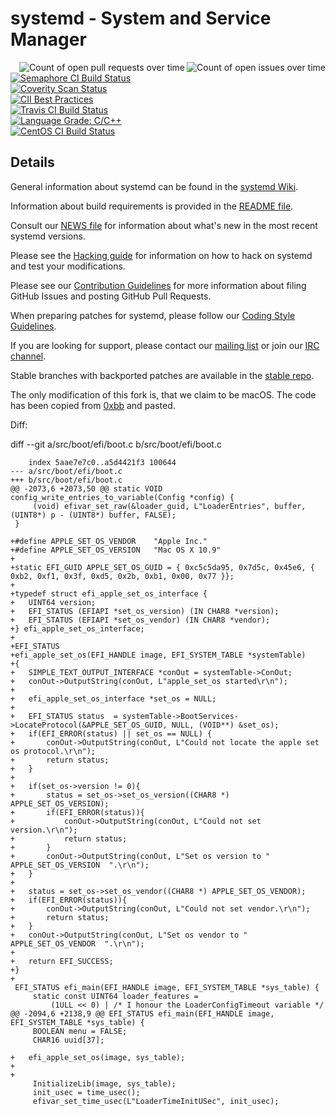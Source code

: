 # systemd - System and Service Manager

<a href="https://in.waw.pl/systemd-github-state/systemd-systemd-issues.svg"><img align="right" src="https://in.waw.pl/systemd-github-state/systemd-systemd-issues-small.svg" alt="Count of open issues over time"></a>
<a href="https://in.waw.pl/systemd-github-state/systemd-systemd-pull-requests.svg"><img align="right" src="https://in.waw.pl/systemd-github-state/systemd-systemd-pull-requests-small.svg" alt="Count of open pull requests over time"></a>
[![Semaphore CI Build Status](https://semaphoreci.com/api/v1/projects/28a5a3ca-3c56-4078-8b5e-7ed6ef912e14/443470/shields_badge.svg)](https://semaphoreci.com/systemd/systemd)<br/>
[![Coverity Scan Status](https://scan.coverity.com/projects/350/badge.svg)](https://scan.coverity.com/projects/350)<br/>
[![CII Best Practices](https://bestpractices.coreinfrastructure.org/projects/1369/badge)](https://bestpractices.coreinfrastructure.org/projects/1369)<br/>
[![Travis CI Build Status](https://travis-ci.org/systemd/systemd.svg?branch=master)](https://travis-ci.org/systemd/systemd)<br/>
[![Language Grade: C/C++](https://img.shields.io/lgtm/grade/cpp/g/systemd/systemd.svg?logo=lgtm&logoWidth=18)](https://lgtm.com/projects/g/systemd/systemd/context:cpp)<br/>
[![CentOS CI Build Status](https://ci.centos.org/buildStatus/icon?job=systemd-pr-build)](https://ci.centos.org/job/systemd-pr-build/)

## Details

General information about systemd can be found in the [systemd Wiki](https://www.freedesktop.org/wiki/Software/systemd).

Information about build requirements is provided in the [README file](README).

Consult our [NEWS file](NEWS) for information about what's new in the most recent systemd versions.

Please see the [Hacking guide](docs/HACKING.md) for information on how to hack on systemd and test your modifications.

Please see our [Contribution Guidelines](docs/CONTRIBUTING.md) for more information about filing GitHub Issues and posting GitHub Pull Requests.

When preparing patches for systemd, please follow our [Coding Style Guidelines](docs/CODING_STYLE.md).

If you are looking for support, please contact our [mailing list](https://lists.freedesktop.org/mailman/listinfo/systemd-devel) or join our [IRC channel](irc://irc.freenode.org/%23systemd).

Stable branches with backported patches are available in the [stable repo](https://github.com/systemd/systemd-stable).

The only modification of this fork is, that we claim to be macOS. The code has been copied from [0xbb](github.com/0xbb/apple_set_os.efi) and pasted.

Diff:


diff --git a/src/boot/efi/boot.c b/src/boot/efi/boot.c

		index 5aae7e7c0..a5d4421f3 100644
	--- a/src/boot/efi/boot.c
	+++ b/src/boot/efi/boot.c
	@@ -2073,6 +2073,50 @@ static VOID config_write_entries_to_variable(Config *config) {
		 (void) efivar_set_raw(&loader_guid, L"LoaderEntries", buffer, (UINT8*) p - (UINT8*) buffer, FALSE);
	 }
	 
	+#define APPLE_SET_OS_VENDOR	"Apple Inc."
	+#define APPLE_SET_OS_VERSION	"Mac OS X 10.9"
	+
	+static EFI_GUID APPLE_SET_OS_GUID = { 0xc5c5da95, 0x7d5c, 0x45e6, { 0xb2, 0xf1, 0x3f, 0xd5, 0x2b, 0xb1, 0x00, 0x77 }}; 
	+
	+typedef struct efi_apple_set_os_interface {
	+	UINT64 version;
	+	EFI_STATUS (EFIAPI *set_os_version) (IN CHAR8 *version);
	+	EFI_STATUS (EFIAPI *set_os_vendor) (IN CHAR8 *vendor);
	+} efi_apple_set_os_interface;
	+
	+EFI_STATUS
	+efi_apple_set_os(EFI_HANDLE image, EFI_SYSTEM_TABLE *systemTable)
	+{
	+	SIMPLE_TEXT_OUTPUT_INTERFACE *conOut = systemTable->ConOut;
	+	conOut->OutputString(conOut, L"apple_set_os started\r\n");
	+
	+	efi_apple_set_os_interface *set_os = NULL;
	+
	+	EFI_STATUS status  = systemTable->BootServices->LocateProtocol(&APPLE_SET_OS_GUID, NULL, (VOID**) &set_os);
	+	if(EFI_ERROR(status) || set_os == NULL) {
	+		conOut->OutputString(conOut, L"Could not locate the apple set os protocol.\r\n");
	+		return status;
	+	}
	+
	+	if(set_os->version != 0){
	+		status = set_os->set_os_version((CHAR8 *) APPLE_SET_OS_VERSION);
	+		if(EFI_ERROR(status)){
	+			conOut->OutputString(conOut, L"Could not set version.\r\n");
	+			return status;
	+		}
	+		conOut->OutputString(conOut, L"Set os version to " APPLE_SET_OS_VERSION  ".\r\n");
	+	}
	+
	+	status = set_os->set_os_vendor((CHAR8 *) APPLE_SET_OS_VENDOR);
	+	if(EFI_ERROR(status)){
	+		conOut->OutputString(conOut, L"Could not set vendor.\r\n");
	+		return status;
	+	}
	+	conOut->OutputString(conOut, L"Set os vendor to " APPLE_SET_OS_VENDOR  ".\r\n");
	+
	+	return EFI_SUCCESS;
	+}
	+
	 EFI_STATUS efi_main(EFI_HANDLE image, EFI_SYSTEM_TABLE *sys_table) {
		 static const UINT64 loader_features =
			 (1ULL << 0) | /* I honour the LoaderConfigTimeout variable */
	@@ -2094,6 +2138,9 @@ EFI_STATUS efi_main(EFI_HANDLE image, EFI_SYSTEM_TABLE *sys_table) {
		 BOOLEAN menu = FALSE;
		 CHAR16 uuid[37];
	 
	+	efi_apple_set_os(image, sys_table);
	+
	+
		 InitializeLib(image, sys_table);
		 init_usec = time_usec();
		 efivar_set_time_usec(L"LoaderTimeInitUSec", init_usec);
